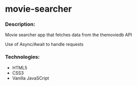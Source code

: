 # movie-searcher

<h3>Description:</h3>
<p>Movie searcher app that fetches data from the themoviedb API</p>
<p>Use of Async/Await to handle requests</p>

<h3>Technologies:</h3>
<ul>
  <li>HTML5</li>
  <li>CSS3</li>
  <li>Vanilla JavaSCript</li>
</ul>



